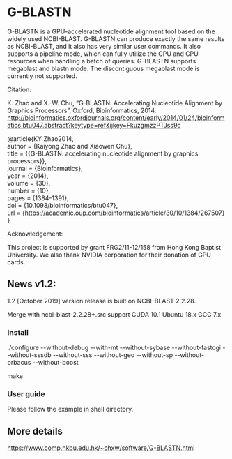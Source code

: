#  G-BLASTN  

G-BLASTN is a GPU-accelerated nucleotide alignment tool based on the widely used NCBI-BLAST. 
G-BLASTN can produce exactly the same results as NCBI-BLAST, and it also has very similar user 
commands. It also supports a pipeline mode, which can fully utilize the GPU and CPU resources 
when handling a batch of queries. G-BLASTN supports megablast and blastn mode. The discontiguous
megablast mode is currently not supported.

Citation:

K. Zhao and X.-W. Chu, “G-BLASTN: Accelerating Nucleotide Alignment by Graphics Processors”, Oxford, Bioinformatics, 2014.
http://bioinformatics.oxfordjournals.org/content/early/2014/01/24/bioinformatics.btu047.abstract?keytype=ref&ijkey=FkuzgmzzPTJss9c 

@article{KY Zhao2014,  
author = {Kaiyong Zhao and Xiaowen Chu},  
title = {{G-BLASTN: accelerating nucleotide alignment by graphics processors}},  
journal = {Bioinformatics},  
year = {2014},  
volume = {30},  
number = {10},  
pages = {1384-1391},  
doi = {10.1093/bioinformatics/btu047},  
url = {https://academic.oup.com/bioinformatics/article/30/10/1384/267507}  
}  

Acknowledgement:

This project is supported by grant FRG2/11-12/158 from Hong Kong Baptist University. We also thank NVIDIA corporation for their donation of GPU cards.

## News v1.2: 
1.2 [October 2019] version release is built on NCBI-BLAST 2.2.28.

Merge with ncbi-blast-2.2.28+.src support CUDA 10.1 Ubuntu 18.x GCC 7.x

### Install
./configure --without-debug --with-mt --without-sybase --without-fastcgi --without-sssdb --without-sss --without-geo --without-sp --without-orbacus --without-boost

make 

### User guide
Please follow the example in shell directory.


## More details
https://www.comp.hkbu.edu.hk/~chxw/software/G-BLASTN.html